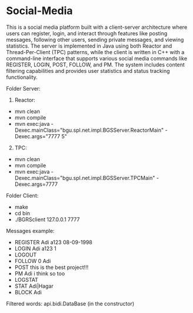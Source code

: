 # Social-Media
This is a social media platform built with a client-server architecture where users can register, login, and interact through features like posting messages, following other users, sending private messages, and viewing statistics. The server is implemented in Java using both Reactor and Thread-Per-Client (TPC) patterns, while the client is written in C++ with a command-line interface that supports various social media commands like REGISTER, LOGIN, POST, FOLLOW, and PM. The system includes content filtering capabilities and provides user statistics and status tracking functionality.

Folder Server:
1) Reactor:
- mvn clean
- mvn compile
- mvn exec:java -Dexec.mainClass="bgu.spl.net.impl.BGSServer.ReactorMain" -Dexec.args="7777 5"

2) TPC:
- mvn clean
- mvn compile
- mvn exec:java -Dexec.mainClass="bgu.spl.net.impl.BGSServer.TPCMain" -Dexec.args=7777

Folder Client:
- make
- cd bin
- ./BGRSclient 127.0.0.1 7777



Messages example:
- REGISTER Adi a123 08-09-1998
- LOGIN Adi a123 1
- LOGOUT
- FOLLOW 0 Adi
- POST this is the best project!!!
- PM Adi i think so too
- LOGSTAT
- STAT Adi|Hagar
- BLOCK Adi



Filtered words: api.bidi.DataBase (in the constructor)
